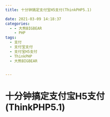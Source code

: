 ```yaml
---
title: 十分钟搞定支付宝H5支付(ThinkPHP5.1)

date: 2021-03-09 14:18:37
categories:
  - - 大熊BIGBEAR
    - PHP
tags:
  - 支付
  - 支付宝支付
  - 支付宝H5支付
  - ThinkPHP
  - 大熊BIGBEAR


---
```


<meta name="referrer" content="no-referrer" />

# 十分钟搞定支付宝H5支付(ThinkPHP5.1)